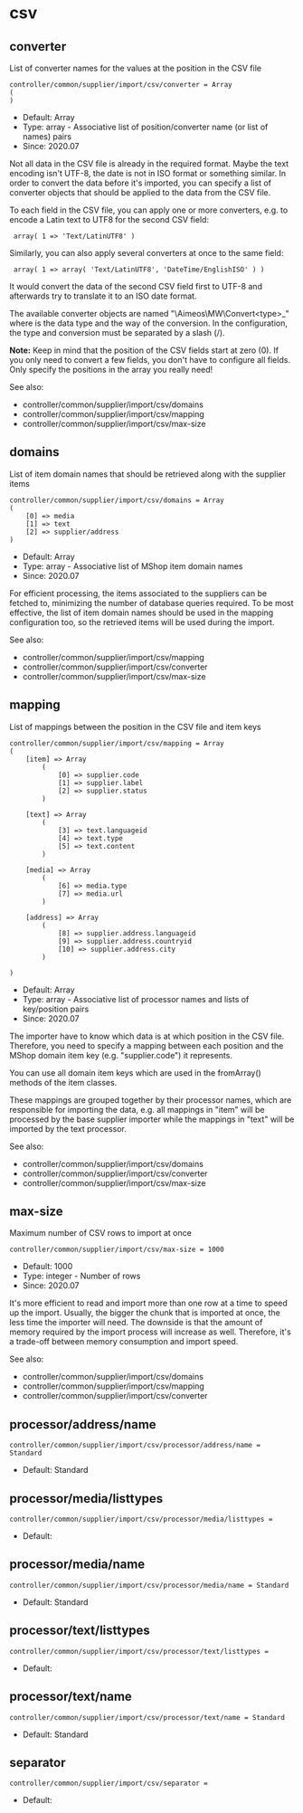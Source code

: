 
# csv
## converter

List of converter names for the values at the position in the CSV file

```
controller/common/supplier/import/csv/converter = Array
(
)
```

* Default: Array
* Type: array - Associative list of position/converter name (or list of names) pairs
* Since: 2020.07

Not all data in the CSV file is already in the required format. Maybe
the text encoding isn't UTF-8, the date is not in ISO format or something
similar. In order to convert the data before it's imported, you can
specify a list of converter objects that should be applied to the data
from the CSV file.

To each field in the CSV file, you can apply one or more converters,
e.g. to encode a Latin text to UTF8 for the second CSV field:

```
 array( 1 => 'Text/LatinUTF8' )
```

Similarly, you can also apply several converters at once to the same
field:

```
 array( 1 => array( 'Text/LatinUTF8', 'DateTime/EnglishISO' ) )
```

It would convert the data of the second CSV field first to UTF-8 and
afterwards try to translate it to an ISO date format.

The available converter objects are named "\Aimeos\MW\Convert\<type>_<conversion>"
where <type> is the data type and <conversion> the way of the conversion.
In the configuration, the type and conversion must be separated by a
slash (<type>/<conversion>).

**Note:** Keep in mind that the position of the CSV fields start at
zero (0). If you only need to convert a few fields, you don't have to
configure all fields. Only specify the positions in the array you
really need!

See also:

* controller/common/supplier/import/csv/domains
* controller/common/supplier/import/csv/mapping
* controller/common/supplier/import/csv/max-size

## domains

List of item domain names that should be retrieved along with the supplier items

```
controller/common/supplier/import/csv/domains = Array
(
    [0] => media
    [1] => text
    [2] => supplier/address
)
```

* Default: Array
* Type: array - Associative list of MShop item domain names
* Since: 2020.07

For efficient processing, the items associated to the suppliers can be
fetched to, minimizing the number of database queries required. To be
most effective, the list of item domain names should be used in the
mapping configuration too, so the retrieved items will be used during
the import.

See also:

* controller/common/supplier/import/csv/mapping
* controller/common/supplier/import/csv/converter
* controller/common/supplier/import/csv/max-size

## mapping

List of mappings between the position in the CSV file and item keys

```
controller/common/supplier/import/csv/mapping = Array
(
    [item] => Array
        (
            [0] => supplier.code
            [1] => supplier.label
            [2] => supplier.status
        )

    [text] => Array
        (
            [3] => text.languageid
            [4] => text.type
            [5] => text.content
        )

    [media] => Array
        (
            [6] => media.type
            [7] => media.url
        )

    [address] => Array
        (
            [8] => supplier.address.languageid
            [9] => supplier.address.countryid
            [10] => supplier.address.city
        )

)
```

* Default: Array
* Type: array - Associative list of processor names and lists of key/position pairs
* Since: 2020.07

The importer have to know which data is at which position in the CSV
file. Therefore, you need to specify a mapping between each position
and the MShop domain item key (e.g. "supplier.code") it represents.

You can use all domain item keys which are used in the fromArray()
methods of the item classes.

These mappings are grouped together by their processor names, which
are responsible for importing the data, e.g. all mappings in "item"
will be processed by the base supplier importer while the mappings in
"text" will be imported by the text processor.

See also:

* controller/common/supplier/import/csv/domains
* controller/common/supplier/import/csv/converter
* controller/common/supplier/import/csv/max-size

## max-size

Maximum number of CSV rows to import at once

```
controller/common/supplier/import/csv/max-size = 1000
```

* Default: 1000
* Type: integer - Number of rows
* Since: 2020.07

It's more efficient to read and import more than one row at a time
to speed up the import. Usually, the bigger the chunk that is imported
at once, the less time the importer will need. The downside is that
the amount of memory required by the import process will increase as
well. Therefore, it's a trade-off between memory consumption and
import speed.

See also:

* controller/common/supplier/import/csv/domains
* controller/common/supplier/import/csv/mapping
* controller/common/supplier/import/csv/converter

## processor/address/name

```
controller/common/supplier/import/csv/processor/address/name = Standard
```

* Default: Standard


## processor/media/listtypes

```
controller/common/supplier/import/csv/processor/media/listtypes = 
```

* Default: 


## processor/media/name

```
controller/common/supplier/import/csv/processor/media/name = Standard
```

* Default: Standard


## processor/text/listtypes

```
controller/common/supplier/import/csv/processor/text/listtypes = 
```

* Default: 


## processor/text/name

```
controller/common/supplier/import/csv/processor/text/name = Standard
```

* Default: Standard


## separator

```
controller/common/supplier/import/csv/separator = 
```

* Default: 

